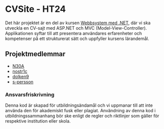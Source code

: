 # CVSite - HT24

Det här projektet är en del av kursen [Webbsystem med .NET](https://api.oru.se/oruapi/v1/utbildningsinformation/utbildning/IK204G?typ=kurs&accept=html&revision=3.000&sprak=sv), där vi ska utveckla en CV-sajt med ASP.NET och MVC (Model-View-Controller). Applikationen syftar till att presentera användares erfarenheter och kompetenser på ett strukturerat sätt och uppfyller kursens lärandemål.

## Projektmedlemmar
 - [N30A](https://github.com/N30A)
 - [nostr1c](https://github.com/nostr1c)
 - [dolken9](https://github.com/dolken9)
 - [s-persson](https://github.com/s-persson)

### Ansvarsfriskrivning
Denna kod är skapad för utbildningsändamål och vi uppmanar till att inte använda den för akademiskt fusk eller plagiat. Användning av denna kod i utbildningssammanhang bör ske enligt de regler och riktlinjer som gäller för respektive institution eller skola.
